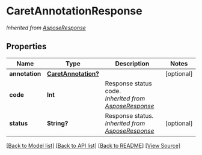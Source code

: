 # CaretAnnotationResponse


*Inherited from [AsposeResponse](AsposeResponse.md)*
## Properties
Name | Type | Description | Notes
------------ | ------------- | ------------- | -------------
**annotation** | [**CaretAnnotation?**](CaretAnnotation.md) |  | [optional]
**code** | **Int** | Response status code.<br />*Inherited from [AsposeResponse](AsposeResponse.md)* | 
**status** | **String?** | Response status.<br />*Inherited from [AsposeResponse](AsposeResponse.md)* | [optional]

[[Back to Model list]](../README.md#documentation-for-models) [[Back to API list]](../README.md#documentation-for-api-endpoints) [[Back to README]](../README.md) [[View Source]](../AsposePdfCloud/Models/CaretAnnotationResponse.swift)

